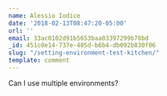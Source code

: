 ```yaml
---
name: Alessio Iodice
date: '2018-02-13T08:47:20-05:00'
url: ''
email: 33ac0102d91b5653baa03397299b78bd
_id: 451c0e14-737e-405d-b6b4-db092b830f06
slug: "/setting-environment-test-kitchen/"
template: comment
---
```


Can I use multiple environments?
